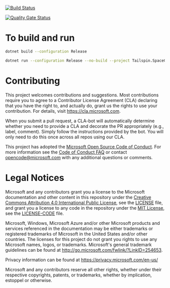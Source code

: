 
[![Build Status](https://dev.azure.com/Tailspin666666/Space%20Game%20-%20web%20-%20Pipeline/_apis/build/status/dtrac.mslearn-tailspin-spacegame-web?branchName=master)](https://dev.azure.com/Tailspin666666/Space%20Game%20-%20web%20-%20Pipeline/_build/latest?definitionId=1&branchName=master)


[![Quality Gate Status](https://sonarcloud.io/api/project_badges/measure?project=dtrac_mslearn-tailspin-spacegame-web&metric=alert_status)](https://sonarcloud.io/dashboard?id=dtrac_mslearn-tailspin-spacegame-web)


# To build and run

```bash
dotnet build --configuration Release

dotnet run --configuration Release --no-build --project Tailspin.SpaceGame.Web
```


# Contributing

This project welcomes contributions and suggestions.  Most contributions require you to agree to a
Contributor License Agreement (CLA) declaring that you have the right to, and actually do, grant us
the rights to use your contribution. For details, visit https://cla.microsoft.com.

When you submit a pull request, a CLA-bot will automatically determine whether you need to provide
a CLA and decorate the PR appropriately (e.g., label, comment). Simply follow the instructions
provided by the bot. You will only need to do this once across all repos using our CLA.

This project has adopted the [Microsoft Open Source Code of Conduct](https://opensource.microsoft.com/codeofconduct/).
For more information see the [Code of Conduct FAQ](https://opensource.microsoft.com/codeofconduct/faq/) or
contact [opencode@microsoft.com](mailto:opencode@microsoft.com) with any additional questions or comments.

# Legal Notices

Microsoft and any contributors grant you a license to the Microsoft documentation and other content
in this repository under the [Creative Commons Attribution 4.0 International Public License](https://creativecommons.org/licenses/by/4.0/legalcode),
see the [LICENSE](LICENSE) file, and grant you a license to any code in the repository under the [MIT License](https://opensource.org/licenses/MIT), see the
[LICENSE-CODE](LICENSE-CODE) file.

Microsoft, Windows, Microsoft Azure and/or other Microsoft products and services referenced in the documentation
may be either trademarks or registered trademarks of Microsoft in the United States and/or other countries.
The licenses for this project do not grant you rights to use any Microsoft names, logos, or trademarks.
Microsoft's general trademark guidelines can be found at http://go.microsoft.com/fwlink/?LinkID=254653.

Privacy information can be found at https://privacy.microsoft.com/en-us/

Microsoft and any contributors reserve all other rights, whether under their respective copyrights, patents,
or trademarks, whether by implication, estoppel or otherwise.
